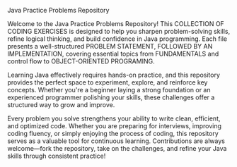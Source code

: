 Java Practice Problems Repository

Welcome to the Java Practice Problems Repository! This COLLECTION OF CODING EXERCISES is designed to help you sharpen problem-solving skills, refine logical thinking, and build confidence in Java programming. Each file presents a well-structured PROBLEM STATEMENT, FOLLOWED BY AN IMPLEMENTATION, covering essential topics from FUNDAMENTALS and control flow to OBJECT-ORIENTED PROGRAMING.

Learning Java effectively requires hands-on practice, and this repository provides the perfect space to experiment, explore, and reinforce key concepts. Whether you're a beginner laying a strong foundation or an experienced programmer polishing your skills, these challenges offer a structured way to grow and improve.

Every problem you solve strengthens your ability to write clean, efficient, and optimized code. Whether you are preparing for interviews, improving coding fluency, or simply enjoying the process of coding, this repository serves as a valuable tool for continuous learning. Contributions are always welcome—fork the repository, take on the challenges, and refine your Java skills through consistent practice!
